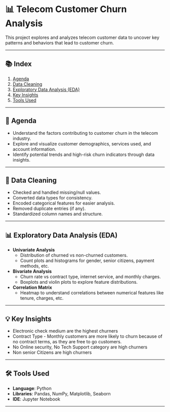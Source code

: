 # 📊 Telecom Customer Churn Analysis 

This project explores and analyzes telecom customer data to uncover key patterns and behaviors that lead to customer churn.

---

## 📚 Index

1. [Agenda](#agenda)
2. [Data Cleaning](#data-cleaning)
3. [Exploratory Data Analysis (EDA)](#exploratory-data-analysis-eda)
4. [Key Insights](#key-insights)
5. [Tools Used](#tools-used)

---

## 📌 Agenda

- Understand the factors contributing to customer churn in the telecom industry.
- Explore and visualize customer demographics, services used, and account information.
- Identify potential trends and high-risk churn indicators through data insights.

---

## 🧹 Data Cleaning

- Checked and handled missing/null values.
- Converted data types for consistency.
- Encoded categorical features for easier analysis.
- Removed duplicate entries (if any).
- Standardized column names and structure.

---

## 📊 Exploratory Data Analysis (EDA)

- **Univariate Analysis**
  - Distribution of churned vs non-churned customers.
  - Count plots and histograms for gender, senior citizens, payment methods, etc.
- **Bivariate Analysis**
  - Churn rate vs contract type, internet service, and monthly charges.
  - Boxplots and violin plots to explore feature distributions.
- **Correlation Matrix**
  - Heatmap to understand correlations between numerical features like tenure, charges, etc.

---

## 💡 Key Insights

- Electronic check medium are the highest churners
- Contract Type - Monthly customers are more likely to churn because of no contract terms, as they are free to go customers.
- No Online security, No Tech Support category are high churners
- Non senior Citizens are high churners

---

## 🛠️ Tools Used

- **Language**: Python
- **Libraries**: Pandas, NumPy, Matplotlib, Seaborn
- **IDE**: Jupyter Notebook

---



